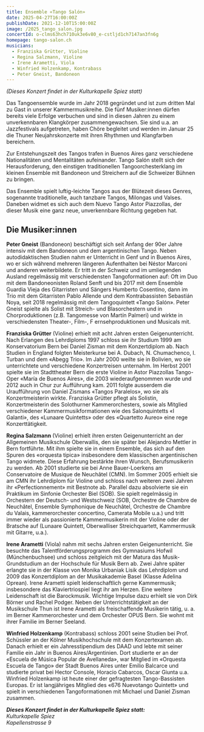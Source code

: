 ```yaml
---
title: Ensemble «Tango Salón»
date: 2025-04-27T16:00:00Z
publishDate: 2021-12-10T15:00:00Z
image: /2025_tango_salon.jpg
concertId: o-clms63hch710uk3e6v80_e-cstljd1ch7147an3fn6g
homepage: tango-salon.ch
musicians:
  - Franziska Grütter, Violine
  - Regina Salzmann, Violine
  - Irene Arametti, Viola
  - Winfried Holzenkamp, Kontrabass
  - Peter Gneist, Bandoneon
---
```

_(Dieses Konzert findet in der Kulturkapelle Spiez statt)_

Das Tangoensemble wurde im Jahr 2018 gegründet und ist zum dritten Mal zu Gast in unserer Kammermusikreihe. Die fünf Musiker:innen dürfen bereits viele Erfolge verbuchen und sind in diesen Jahren zu einem unverkennbaren Klangkörper zusammengewachsen. Sie sind u.a. an Jazzfestivals aufgetreten, haben Chöre begleitet und werden im Januar 25 die Thuner Neujahrskonzerte mit ihren Rhythmen und Klangfarben bereichern.

Zur Entstehungszeit des Tangos trafen in Buenos Aires ganz verschiedene Nationalitäten und Mentalitäten aufeinander. Tango Salón stellt sich der Herausforderung, den einstigen traditionellen Tangoorchesterklang im kleinen Ensemble mit Bandoneon und Streichern auf die Schweizer Bühnen zu bringen.

Das Ensemble spielt luftig-leichte Tangos aus der Blütezeit dieses Genres, sogenannte traditionelle, auch tanzbare Tangos, Milongas und Valses. Daneben widmet es sich auch dem Nuevo Tango Astor Piazzollas, der dieser Musik eine ganz neue, unverkennbare Richtung gegeben hat.

## Die Musiker:innen

**Peter Gneist** (Bandoneon) beschäftigt sich seit Anfang der 90er Jahre intensiv mit dem Bandoneon und dem argentinischen Tango. Neben autodidaktischen Studien nahm er Unterricht in Genf und in Buenos Aires, wo er sich während mehreren längeren Aufenthalten bei Néstor Marconi und anderen weiterbildete. Er tritt in der Schweiz und im umliegenden Ausland regelmässig mit verschiedensten Tangoformationen auf: Oft im Duo mit dem Bandoneonisten Roland Senft und bis 2017 mit dem Ensemble Guardia Vieja des Gitarristen und Sängers Humberto Cosentino, dann im Trio mit dem Gitarristen Pablo Allende und dem Kontrabassisten Sebastián Noya, seit 2018 regelmässig mit dem Tangoquintett «Tango Salón». Peter Gneist spielte als Solist mit Streich- und Blasorchestern und in Chorproduktionen (z.B. Tangomesse von Martín Palmeri) und wirkte in verschiedensten Theater-, Film-, F ernsehproduktionen und Musicals mit.

**Franziska Grütter** (Violine) erhielt mit acht Jahren ersten Geigenunterricht. Nach Erlangen des Lehrdiploms 1997 schloss sie ihr Studium 1999 am Konservatorium Bern bei Daniel Zisman mit dem Konzertdiplom ab. Nach Studien in England folgten Meisterkurse bei A. Dubach, N. Chumachenco, I. Turban und dem «Abegg Trio». Im Jahr 2000 weilte sie in Bolivien, wo sie unterrichtete und verschiedene Konzertreisen unternahm. Im Herbst 2001 spielte sie im Stadttheater Bern die erste Violine in Astor Piazzollas Tango-Oper «María de Buenos Aires», die 2003 wiederaufgenommen wurde und 2012 auch in Chur zur Aufführung kam. 2011 folgte ausserdem die Uraufführung von Daniel Zismans «Tangos Paralelos», wo sie als Konzertmeisterin wirkte. Franziska Grütter pflegt als Solistin, Konzertmeisterin des Solothurner Kammerorchesters, sowie als Mitglied verschiedener Kammermusikformationen wie des Salonquintetts «I Galanti», des «Lunaare Quintetts» oder des «Quartetto Aureo» eine rege Konzerttätigkeit.

**Regina Salzmann** (Violine) erhielt ihren ersten Geigenunterricht an der Allgemeinen Musikschule Oberwallis, den sie später bei Alejandro Mettler in Bern fortführte. Mit ihm spielte sie in einem Ensemble, das sich auf den Spuren des «orquesta tipica» insbesondere dem klassischen argentinischen Tango widmete. Diese Erfahrung bestärkte ihren Wunsch, Berufsmusikerin zu werden. Ab 2001 studierte sie bei Anne Bauer-Loerkens am Conservatoire de Musique de Neuchâtel (CMN). Im Sommer 2005 erhielt sie am CMN ihr Lehrdiplom für Violine und schloss nach weiteren zwei Jahren ihr «Perfectionnement» mit Bestnote ab. Parallel dazu absolvierte sie ein Praktikum im Sinfonie Orchester Biel (SOB). Sie spielt regelmässig in Orchestern der Deutsch- und Westschweiz (SOB, Orchestre de Chambre de Neuchâtel, Ensemble Symphonique de Neuchâtel, Orchestre de Chambre du Valais, kammerorchester concertino, Camerata Mobile u.a.) und tritt immer wieder als passionierte Kammermusikerin mit der Violine oder der Bratsche auf (Lunaare Quintett, Oberwalliser Streichquartett, Kammermusik mit Gitarre, u.a.).

**Irene Arametti** (Viola) nahm mit sechs Jahren ersten Geigenunterricht. Sie besuchte das Talentförderungsprogramm des Gymnasiums Hofwil (Münchenbuchsee) und schloss zeitgleich mit der Matura das Musik-Grundstudium an der Hochschule für Musik Bern ab. Zwei Jahre später erlangte sie in der Klasse von Monika Urbaniak Lisik das Lehrdiplom und 2009 das Konzertdiplom an der Musikakademie Basel (Klasse Adelina Oprean). Irene Arametti spielt leidenschaftlich gerne Kammermusik; insbesondere das Klaviertriospiel liegt ihr am Herzen. Eine weitere Leidenschaft ist die Barockmusik. Wichtige Impulse dazu erhielt sie von Dirk Börner und Rachel Podger. Neben der Unterrichtstätigkeit an der Musikschule Thun ist Irene Arametti als freischaffende Musikerin tätig, u. a. im Berner Kammerorchester und dem Orchester OPUS Bern. Sie wohnt mit ihrer Familie im Berner Seeland.

**Winfried Holzenkamp** (Kontrabass) schloss 2001 seine Studien bei Prof. Schüssler an der Kölner Musikhochschule mit dem Konzertexamen ab. Danach erhielt er ein Jahresstipendium des DAAD und lebte mit seiner Familie ein Jahr in Buenos Aires/Argentinien. Dort studierte er an der «Escuela de Música Popular de Avellaneda», war Mitglied im «Orquesta Escuela de Tango» der Stadt Buenos Aires unter Emilio Balcarce und studierte privat bei Hector Console, Horacio Cabarcos, Oscar Giunta u.a. Winfried Holzenkamp ist heute einer der gefragtesten Tango-Bassisten Europas. Er ist langjähriges Mitglied des «676 Nuevotango Quintett» und spielt in verschiedenen Tangoformationen mit Michael und Daniel Zisman zusammen.

**_Dieses Konzert findet in der Kulturkapelle Spiez statt:_**  
_Kulturkapelle Spiez_  
_Kapellenstrasse 9_